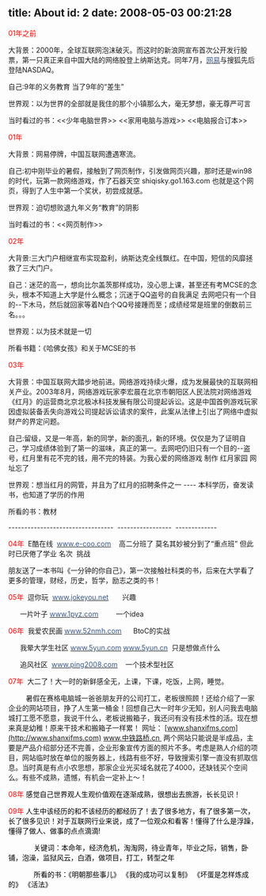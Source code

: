 title: About
id: 2
date: 2008-05-03 00:21:28
---

<span style="color: #ff0000">01年之前</span>
<div class="text-article">

大背景：2000年，全球互联网泡沫破灭。而这时的新浪网宣布首次公开发行股票，第一只真正来自中国大陆的网络股登上纳斯达克。同年7月，[<span style="color: #3b5888">网易</span>](http://com.chinabyte.com/neteast/)与搜狐先后登陆NASDAQ。

自己:9年的义务教育 当了9年的“差生”

世界观：以为世界的全部就是我住的那个小镇那么大，毫无梦想，豪无尊严可言 

当时看过的书：&lt;&lt;少年电脑世界&gt;&gt; &lt;&lt;家用电脑与游戏&gt;&gt; &lt;&lt;电脑报合订本&gt;&gt;

<span style="color: #ff0000">01年</span>  

大背景：网易停牌，中国互联网遭遇寒流。

自己:初中刚毕业的暑假，接触到了网页制作，引发做网页兴趣，那时还是win98的时代，玩第一款网络游戏，作了石器天空 shiqisky.go1.163.com 也就是这个网页，得到了人生中第一个奖状，初尝成就感。

世界观：迫切想败退九年义务“教育”的阴影

当时看过的书：&lt;&lt;网页制作&gt;&gt;

<span style="color: #ff0000">02年 </span>

大背景:三大门户相继宣布实现盈利，纳斯达克全线飘红。在中国，短信的风靡拯救了三大门户。

自己：迷茫的高一，想向比尔盖茨那样成功，没心思上课，甚至还有考MCSE的念头，根本不知道上大学是什么概念；沉迷于QQ盗号的自我满足 去网吧只有一个目的--下木马，然后就回家等着N白个QQ号接踵而至；成绩经常是班里的倒数前三名。。。

世界观：以为技术就是一切

所看书籍：《哈佛女孩》和关于MCSE的书

<span style="color: #ff0000">03年</span> 

大背景：中国互联网大踏步地前进。网络游戏持续火爆，成为发展最快的互联网相关产业。2003年8月，网络游戏玩家李宏晨在北京市朝阳区人民法院对网络游戏《红月》的运营商北京北极冰科技发展有限公司提起诉讼。这是中国首例游戏玩家因虚拟装备丢失向游戏公司提起诉讼请求的案件，此案从法律上引出了网络中虚拟财产的界定问题。

自己:留级，又是一年高，新的同学，新的面孔，新的环境。仅仅是为了证明自己，学习成绩体验到了第一的滋味，真正的第一。去网吧仍旧只有一个目的--盗号，红月里有花不完的钱，用不完的特装。为我心爱的网络游戏 制作 红月家园 网址忘了

世界观：想当红月的网管，并且为了红月的招聘条件之一 ---- 本科学历，奋发读书，也知道了学历的作用

所看的书：教材

---------------------------------  -----------------  -------------                 

<span style="color: #ff0000">04年</span>  E酷在线  [<span style="color: #3b5888">www.e-coo.com</span>](http://www.e-coo.com/)    高二分班了 莫名其妙被分到了“重点班” 但此时已厌倦了学业 名次  挑战

朋友送了一本书叫《一分钟的你自己》，第一次接触社科类的书，后来在大学看了更多的管理，财经，历史，哲学，励志之类的书！

<span style="color: #ff0000">05年</span>  逗你玩  [<span style="color: #3b5888">www.jokeyou.net</span>](http://www.jokeyou.net/)       兴趣

      一片叶子 [<span style="color: #3b5888">www.1pyz.com</span>](http://www.1pyz.com/)         一个idea

<span style="color: #ff0000">06年</span>  我爱农民画 [<span style="color: #3b5888">www.52nmh.com</span>](http://www.52nmh.com/)      BtoC的实战

      我晕大学生社区 [<span style="color: #3b5888">www.5yun.com</span>](http://www.5yun.com/) [<span style="color: #3b5888">www.5yun.cn</span>](http://www.5yun.cn/)  只是想做点什么

      追风社区  [<span style="color: #3b5888">www.ping2008.com</span>](http://www.ping2008.com/)    一个技术型社区

<span style="color: #ff0000">07年</span>  大二了！大一时的新鲜感全无，上课，下课，吃饭，上网，睡觉。

         暑假在赛格电脑城一爸爸朋友开的公司打工，老板很照顾！还给介绍了一家企业的网站项目，挣了人生第一桶金！回想自己大一时年少无知，别人问我去电脑城打工愿不愿意，我说干什么，老板说搬箱子，我还问有没有技术性的活。现在想来真是幼稚！原来干技术和搬箱子一样累！ 网址： [www.shanxifms.com](http://www.shanxifms.com) www.中铁路桥.cn  两个网站只能说是半成品，主要是产品介绍部分还不完善，企业形象宣传方面的照片不多。考虑是熟人介绍的项目，网站临时放在单位的服务器上，线路有些不好，导致搜索引擎一直没有抓取信息。当时真是有点小农思想，那家企业光买域名就花了4000，还缺钱买个空间么。有些不成熟，遗憾，有机会一定补上～！

<span style="color: #ff0000">08年 </span><span style="color: #000000">感觉自己世界观人生观价值观在逐渐成熟，很想出去旅游，长长见识！</span>

<span style="color: #000000"><span style="color: #ff0000">09年 </span></span><span style="color: #000000"><span style="color: #000000">人生中该经历的和不该经历的都经历了！去了很多地方，有了很多第一次，长了很多见识！对于互联网行业来说，成了一位观众和看客！懂得了什么是浮躁，懂得了做人、做事的点点滴滴!</span></span>

<span style="color: #000000"><span style="color: #000000">             </span></span><span style="color: #000000"><span style="color: #000000">关键词：<span style="color: #000000"><span style="color: #000000">本命年，经济危机，淘淘网，待业青年，毕业之际，销售，卧铺，泡澡，监狱风云，白酒，做项目，打工，转型之年</span></span></span></span>

<span style="color: #000000"><span style="color: #000000"><span style="color: #000000"><span style="color: #000000">             所看的书：《明朝那些事儿》 《我的成功可以复制》 《坏蛋是怎样炼成的》 《活法》</span></span></span></span></div>
